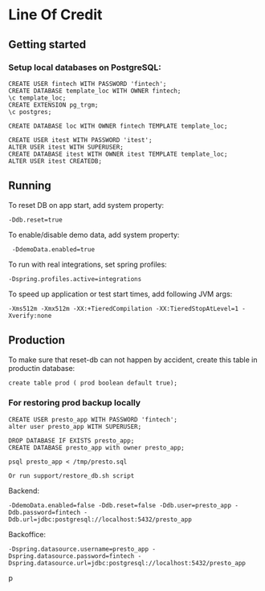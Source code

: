 # Line Of Credit

## Getting started

### Setup local databases on PostgreSQL:
```
CREATE USER fintech WITH PASSWORD 'fintech';
CREATE DATABASE template_loc WITH OWNER fintech;
\c template_loc;
CREATE EXTENSION pg_trgm;
\c postgres;

CREATE DATABASE loc WITH OWNER fintech TEMPLATE template_loc;

CREATE USER itest WITH PASSWORD 'itest';
ALTER USER itest WITH SUPERUSER;
CREATE DATABASE itest WITH OWNER itest TEMPLATE template_loc;
ALTER USER itest CREATEDB;
```    

## Running

To reset DB on app start, add system property:
```
-Ddb.reset=true
```
To enable/disable demo data, add system property:
```
 -DdemoData.enabled=true
```
To run with real integrations, set spring profiles:
```
-Dspring.profiles.active=integrations
```
To speed up application or test start times, add following JVM args:
```
-Xms512m -Xmx512m -XX:+TieredCompilation -XX:TieredStopAtLevel=1 -Xverify:none 
``` 

## Production
To make sure that reset-db can not happen by accident, create this table in productin database:
```
create table prod ( prod boolean default true);
```

### For restoring prod backup locally
```
CREATE USER presto_app WITH PASSWORD 'fintech';
alter user presto_app WITH SUPERUSER;

DROP DATABASE IF EXISTS presto_app;
CREATE DATABASE presto_app with owner presto_app;
```

```
psql presto_app < /tmp/presto.sql
```

```
Or run support/restore_db.sh script
```


Backend:
```
-DdemoData.enabled=false -Ddb.reset=false -Ddb.user=presto_app -Ddb.password=fintech -Ddb.url=jdbc:postgresql://localhost:5432/presto_app
```    

Backoffice:
```
-Dspring.datasource.username=presto_app -Dspring.datasource.password=fintech -Dspring.datasource.url=jdbc:postgresql://localhost:5432/presto_app
```    

p
